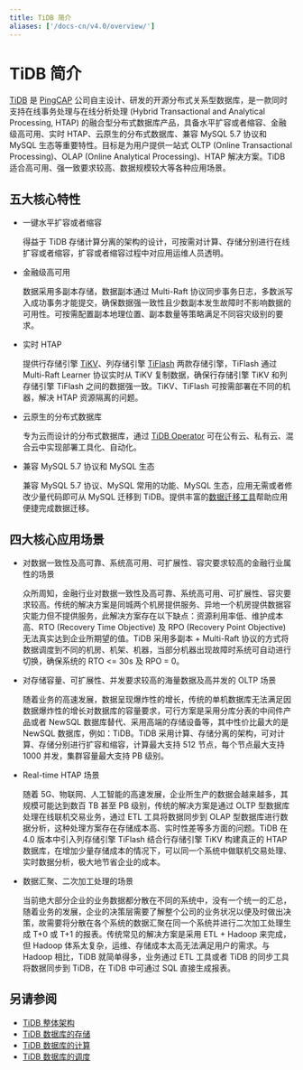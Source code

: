 ```yaml
---
title: TiDB 简介
aliases: ['/docs-cn/v4.0/overview/']
---
```


# TiDB 简介

[TiDB](https://github.com/pingcap/tidb) 是 [PingCAP](https://pingcap.com/about-cn/) 公司自主设计、研发的开源分布式关系型数据库，是一款同时支持在线事务处理与在线分析处理 (Hybrid Transactional and Analytical Processing, HTAP) 的融合型分布式数据库产品，具备水平扩容或者缩容、金融级高可用、实时 HTAP、云原生的分布式数据库、兼容 MySQL 5.7 协议和 MySQL 生态等重要特性。目标是为用户提供一站式 OLTP (Online Transactional Processing)、OLAP (Online Analytical Processing)、HTAP 解决方案。TiDB 适合高可用、强一致要求较高、数据规模较大等各种应用场景。

## 五大核心特性

- 一键水平扩容或者缩容

    得益于 TiDB 存储计算分离的架构的设计，可按需对计算、存储分别进行在线扩容或者缩容，扩容或者缩容过程中对应用运维人员透明。

- 金融级高可用

    数据采用多副本存储，数据副本通过 Multi-Raft 协议同步事务日志，多数派写入成功事务才能提交，确保数据强一致性且少数副本发生故障时不影响数据的可用性。可按需配置副本地理位置、副本数量等策略满足不同容灾级别的要求。

- 实时 HTAP

    提供行存储引擎 [TiKV](/tikv-overview.md)、列存储引擎 [TiFlash](/tiflash/tiflash-overview.md) 两款存储引擎，TiFlash 通过 Multi-Raft Learner 协议实时从 TiKV 复制数据，确保行存储引擎 TiKV 和列存储引擎 TiFlash 之间的数据强一致。TiKV、TiFlash 可按需部署在不同的机器，解决 HTAP 资源隔离的问题。

- 云原生的分布式数据库

    专为云而设计的分布式数据库，通过 [TiDB Operator](https://docs.pingcap.com/zh/tidb-in-kubernetes/v1.1/tidb-operator-overview) 可在公有云、私有云、混合云中实现部署工具化、自动化。

- 兼容 MySQL 5.7 协议和 MySQL 生态

    兼容 MySQL 5.7 协议、MySQL 常用的功能、MySQL 生态，应用无需或者修改少量代码即可从 MySQL 迁移到 TiDB。提供丰富的[数据迁移工具](/ecosystem-tool-user-guide.md)帮助应用便捷完成数据迁移。

## 四大核心应用场景

- 对数据一致性及高可靠、系统高可用、可扩展性、容灾要求较高的金融行业属性的场景

    众所周知，金融行业对数据一致性及高可靠、系统高可用、可扩展性、容灾要求较高。传统的解决方案是同城两个机房提供服务、异地一个机房提供数据容灾能力但不提供服务，此解决方案存在以下缺点：资源利用率低、维护成本高、RTO (Recovery Time Objective) 及 RPO (Recovery Point Objective) 无法真实达到企业所期望的值。TiDB 采用多副本 + Multi-Raft 协议的方式将数据调度到不同的机房、机架、机器，当部分机器出现故障时系统可自动进行切换，确保系统的 RTO <= 30s 及 RPO = 0。

- 对存储容量、可扩展性、并发要求较高的海量数据及高并发的 OLTP 场景

    随着业务的高速发展，数据呈现爆炸性的增长，传统的单机数据库无法满足因数据爆炸性的增长对数据库的容量要求，可行方案是采用分库分表的中间件产品或者 NewSQL 数据库替代、采用高端的存储设备等，其中性价比最大的是 NewSQL 数据库，例如：TiDB。TiDB 采用计算、存储分离的架构，可对计算、存储分别进行扩容和缩容，计算最大支持 512 节点，每个节点最大支持 1000 并发，集群容量最大支持 PB 级别。

- Real-time HTAP 场景

    随着 5G、物联网、人工智能的高速发展，企业所生产的数据会越来越多，其规模可能达到数百 TB 甚至 PB 级别，传统的解决方案是通过 OLTP 型数据库处理在线联机交易业务，通过 ETL 工具将数据同步到 OLAP 型数据库进行数据分析，这种处理方案存在存储成本高、实时性差等多方面的问题。TiDB 在 4.0 版本中引入列存储引擎 TiFlash 结合行存储引擎 TiKV 构建真正的 HTAP 数据库，在增加少量存储成本的情况下，可以同一个系统中做联机交易处理、实时数据分析，极大地节省企业的成本。

- 数据汇聚、二次加工处理的场景

    当前绝大部分企业的业务数据都分散在不同的系统中，没有一个统一的汇总，随着业务的发展，企业的决策层需要了解整个公司的业务状况以便及时做出决策，故需要将分散在各个系统的数据汇聚在同一个系统并进行二次加工处理生成 T+0 或 T+1 的报表。传统常见的解决方案是采用 ETL + Hadoop 来完成，但 Hadoop 体系太复杂，运维、存储成本太高无法满足用户的需求。与 Hadoop 相比，TiDB 就简单得多，业务通过 ETL 工具或者 TiDB 的同步工具将数据同步到 TiDB，在 TiDB 中可通过 SQL 直接生成报表。

## 另请参阅

- [TiDB 整体架构](/tidb-architecture.md)
- [TiDB 数据库的存储](/tidb-storage.md)
- [TiDB 数据库的计算](/tidb-computing.md)
- [TiDB 数据库的调度](/tidb-scheduling.md)
